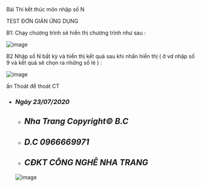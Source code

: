 
Bài Thi kết thúc môn nhập số N

TEST ĐƠN GIẢN ỨNG DỤNG
 
 B1: Chạy chương trình sẽ hiển thị chương trình như sau :
 
 ![image](https://github.com/taochangbang123/Thietlapview/blob/master/a.png?raw=true)
 
 B2 Nhập số N bất kỳ và hiển thị kết quả sau khi nhấn hiển thị ( ở vd nhập số 9 và kết quả sẽ chọn ra những số lẻ ) :
 
 ![image](https://github.com/taochangbang123/Thietlapview/blob/master/b.png?raw=true)
 
 ấn Thoát để thoát CT

 - ### *Ngày 23/07/2020*

      - ## *Nha Trang Copyright© B.C*
  
      - ## *D.C 0966669971*
 
      - ## *CĐKT CÔNG NGHÊ NHA TRANG*
      
      ![image](https://github.com/taochangbang123/Lam-quen-moi-truong-Android/blob/master/t%E1%BA%A3i%20xu%E1%BB%91ng.png?raw=true)
